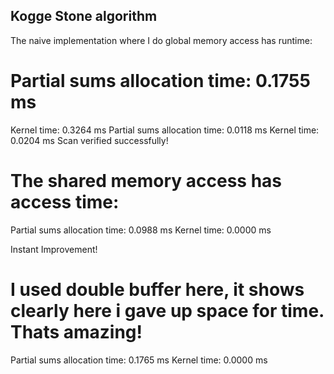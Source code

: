 ## Kogge Stone algorithm 
The naive implementation where I do global memory access has runtime:

# Partial sums allocation time: 0.1755 ms
Kernel time: 0.3264 ms
Partial sums allocation time: 0.0118 ms
Kernel time: 0.0204 ms
Scan verified successfully!

# The shared memory access has access time: 
Partial sums allocation time: 0.0988 ms
Kernel time: 0.0000 ms

Instant Improvement!

# I used double buffer here, it shows clearly here i gave up space for time. Thats amazing! 
Partial sums allocation time: 0.1765 ms
Kernel time: 0.0000 ms
